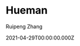 ---
title: Hueman
github: https://github.com/ppoffice/hexo-theme-hueman
demo: http://ppoffice.github.io/hexo-theme-hueman/
license: GPL-2.0
author: Ruipeng Zhang
author_link: ''
author_twitter: ''
author_github: ppoffice
date: 2021-04-29T00:00:00.000Z
ssg:
  - Hexo
cms:
  - null
css:
  - null
archetype:
  - null
services: null
hosting:
  - Netlify
  - Vercel
description: A redesign of Alx's wordpress theme Hueman, ported to Hexo.
stale: false
disabled: false
disabled_reason: null
draft: false
---